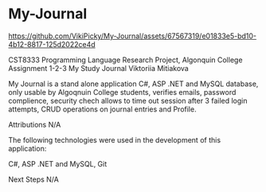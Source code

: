 # My-Journal


https://github.com/VikiPicky/My-Journal/assets/67567319/e01833e5-bd10-4b12-8817-125d2022ce4d

CST8333 Programming Language Research Project, Algonquin College 
Assignment 1-2-3
My Study Journal
Viktoriia Mitiakova

My Journal  is a stand alone application C#, ASP .NET and MySQL database, only usable by Algoqnuin College students, verifies emails, password complience, security chech allows to time out session after 3 failed login attempts, CRUD operations on journal entries and Profile.

Attributions N/A

The following technologies were used in the development of this application:

C#, ASP .NET and MySQL, Git

Next Steps N/A
